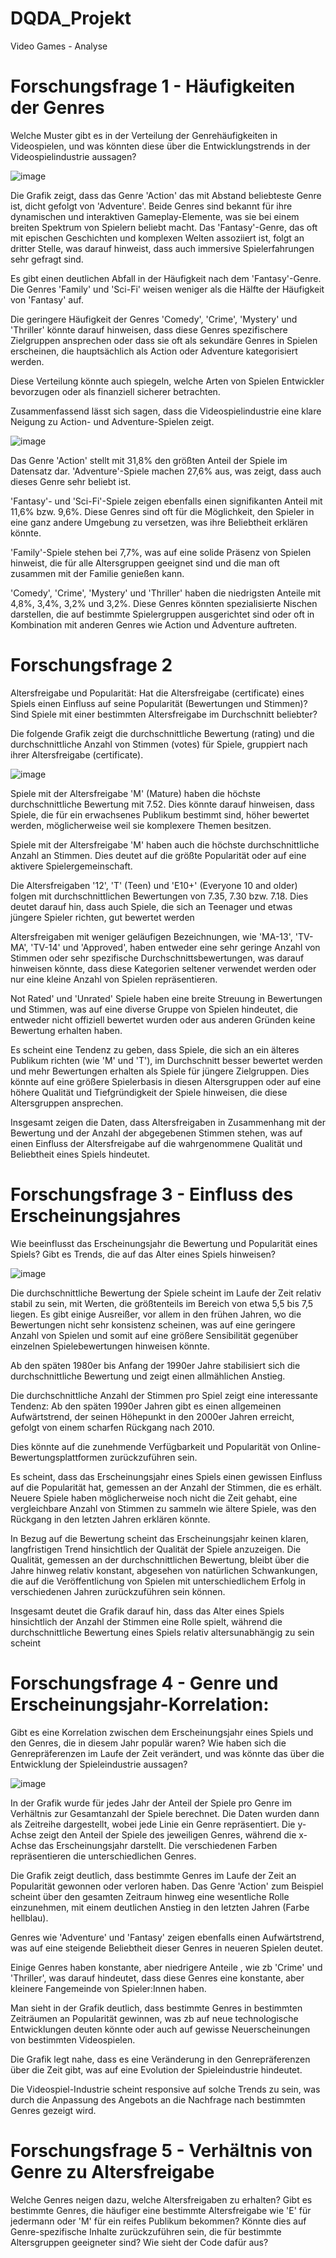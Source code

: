 # DQDA_Projekt
Video Games - Analyse 
# Forschungsfrage 1 - Häufigkeiten der Genres
Welche Muster gibt es in der Verteilung der Genrehäufigkeiten in Videospielen, und was könnten diese über die Entwicklungstrends in der Videospielindustrie aussagen?

![image](https://github.com/Alisa99j/DQDA_Projekt/assets/155681145/18d2ff0d-f135-46aa-8cf7-e7b9f7f719d1)

Die Grafik zeigt, dass das Genre 'Action' das mit Abstand beliebteste Genre ist, dicht gefolgt von 'Adventure'.
Beide Genres sind bekannt für ihre dynamischen und interaktiven Gameplay-Elemente, was sie bei einem breiten Spektrum von Spielern beliebt macht.
Das 'Fantasy'-Genre, das oft mit epischen Geschichten und komplexen Welten assoziiert ist, folgt an dritter Stelle, was darauf hinweist, dass auch immersive Spielerfahrungen sehr gefragt sind.

Es gibt einen deutlichen Abfall in der Häufigkeit nach dem 'Fantasy'-Genre. Die Genres 'Family' und 'Sci-Fi' weisen weniger als die Hälfte der Häufigkeit von 'Fantasy' auf.

Die geringere Häufigkeit der Genres 'Comedy', 'Crime', 'Mystery' und 'Thriller' könnte darauf hinweisen, dass diese Genres spezifischere Zielgruppen ansprechen oder dass sie oft als sekundäre Genres in Spielen erscheinen, die hauptsächlich als Action oder Adventure kategorisiert werden.

Diese Verteilung könnte auch spiegeln, welche Arten von Spielen Entwickler bevorzugen oder als finanziell sicherer betrachten. 

Zusammenfassend lässt sich sagen, dass die Videospielindustrie eine klare Neigung zu Action- und Adventure-Spielen zeigt. 


![image](https://github.com/Alisa99j/DQDA_Projekt/assets/155681145/c41e381d-fabf-44cd-acce-1e179e6ee132)

Das Genre 'Action' stellt mit 31,8% den größten Anteil der Spiele im Datensatz dar.
'Adventure'-Spiele machen 27,6% aus, was zeigt, dass auch dieses Genre sehr beliebt ist. 

'Fantasy'- und 'Sci-Fi'-Spiele zeigen ebenfalls einen signifikanten Anteil mit 11,6% bzw. 9,6%. Diese Genres sind oft für die Möglichkeit, den Spieler in eine ganz andere Umgebung zu versetzen, was ihre Beliebtheit erklären könnte.

'Family'-Spiele stehen bei 7,7%, was auf eine solide Präsenz von Spielen hinweist, die für alle Altersgruppen geeignet sind und die man oft zusammen mit der Familie genießen kann.

'Comedy', 'Crime', 'Mystery' und 'Thriller' haben die niedrigsten Anteile mit 4,8%, 3,4%, 3,2% und 3,2%. Diese Genres könnten spezialisierte Nischen darstellen, die auf bestimmte Spielergruppen ausgerichtet sind oder oft in Kombination mit anderen Genres wie Action und Adventure auftreten.

# Forschungsfrage 2 
Altersfreigabe und Popularität: Hat die Altersfreigabe (certificate) eines Spiels einen Einfluss auf seine Popularität (Bewertungen und Stimmen)? Sind Spiele mit einer bestimmten Altersfreigabe im Durchschnitt beliebter?

Die folgende Grafik zeigt die durchschnittliche Bewertung (rating) und die durchschnittliche Anzahl von Stimmen (votes) für Spiele, gruppiert nach ihrer Altersfreigabe (certificate).

![image](https://github.com/Alisa99j/DQDA_Projekt/assets/155681145/1f624661-0233-4b36-93ca-811f379bbdb3)

Spiele mit der Altersfreigabe 'M' (Mature) haben die höchste durchschnittliche Bewertung mit 7.52. Dies könnte darauf hinweisen, dass Spiele, die für ein erwachsenes Publikum bestimmt sind, höher bewertet werden, möglicherweise weil sie komplexere Themen besitzen. 

Spiele mit der Altersfreigabe 'M' haben auch die höchste durchschnittliche Anzahl an Stimmen. Dies deutet auf die größte Popularität oder auf eine aktivere Spielergemeinschaft. 

Die Altersfreigaben '12', 'T' (Teen) und 'E10+' (Everyone 10 and older) folgen mit durchschnittlichen Bewertungen von 7.35, 7.30 bzw. 7.18. Dies deutet darauf hin, dass auch Spiele, die sich an Teenager und etwas jüngere Spieler richten, gut bewertet werden

Altersfreigaben mit weniger geläufigen Bezeichnungen, wie 'MA-13', 'TV-MA', 'TV-14' und 'Approved', haben entweder eine sehr geringe Anzahl von Stimmen oder sehr spezifische Durchschnittsbewertungen, was darauf hinweisen könnte, dass diese Kategorien seltener verwendet werden oder nur eine kleine Anzahl von Spielen repräsentieren.

Not Rated' und 'Unrated' Spiele haben eine breite Streuung in Bewertungen und Stimmen, was auf eine diverse Gruppe von Spielen hindeutet, die entweder nicht offiziell bewertet wurden oder aus anderen Gründen keine Bewertung erhalten haben.

Es scheint eine Tendenz zu geben, dass Spiele, die sich an ein älteres Publikum richten (wie 'M' und 'T'), im Durchschnitt besser bewertet werden und mehr Bewertungen erhalten als Spiele für jüngere Zielgruppen. Dies könnte auf eine größere Spielerbasis in diesen Altersgruppen oder auf eine höhere Qualität und Tiefgründigkeit der Spiele hinweisen, die diese Altersgruppen ansprechen. 

Insgesamt zeigen die Daten, dass Altersfreigaben in Zusammenhang mit der Bewertung und der Anzahl der abgegebenen Stimmen stehen, was auf einen Einfluss der Altersfreigabe auf die wahrgenommene Qualität und Beliebtheit eines Spiels hindeutet.

# Forschungsfrage 3 - Einfluss des Erscheinungsjahres

Wie beeinflusst das Erscheinungsjahr die Bewertung und Popularität eines Spiels? Gibt es Trends, die auf das Alter eines Spiels hinweisen?

![image](https://github.com/Alisa99j/DQDA_Projekt/assets/155681145/b5131cca-442a-4f84-9be0-ef823263a53e)

Die durchschnittliche Bewertung der Spiele scheint im Laufe der Zeit relativ stabil zu sein, mit Werten, die größtenteils im Bereich von etwa 5,5 bis 7,5 liegen. Es gibt einige Ausreißer, vor allem in den frühen Jahren, wo die Bewertungen nicht sehr konsistenz scheinen, was auf eine geringere Anzahl von Spielen und somit auf eine größere Sensibilität gegenüber einzelnen Spielebewertungen hinweisen könnte.

Ab den späten 1980er bis Anfang der 1990er Jahre stabilisiert sich die durchschnittliche Bewertung und zeigt einen allmählichen Anstieg.

Die durchschnittliche Anzahl der Stimmen pro Spiel zeigt eine interessante Tendenz: Ab den späten 1990er Jahren gibt es einen allgemeinen Aufwärtstrend, der seinen Höhepunkt in den 2000er Jahren erreicht, gefolgt von einem scharfen Rückgang nach 2010.

Dies könnte auf die zunehmende Verfügbarkeit und Popularität von Online-Bewertungsplattformen zurückzuführen sein. 

Es scheint, dass das Erscheinungsjahr eines Spiels einen gewissen Einfluss auf die Popularität hat, gemessen an der Anzahl der Stimmen, die es erhält. Neuere Spiele haben möglicherweise noch nicht die Zeit gehabt, eine vergleichbare Anzahl von Stimmen zu sammeln wie ältere Spiele, was den Rückgang in den letzten Jahren erklären könnte.

In Bezug auf die Bewertung scheint das Erscheinungsjahr keinen klaren, langfristigen Trend hinsichtlich der Qualität der Spiele anzuzeigen. Die Qualität, gemessen an der durchschnittlichen Bewertung, bleibt über die Jahre hinweg relativ konstant, abgesehen von natürlichen Schwankungen, die auf die Veröffentlichung von Spielen mit unterschiedlichem Erfolg in verschiedenen Jahren zurückzuführen sein können.

Insgesamt deutet die Grafik darauf hin, dass das Alter eines Spiels hinsichtlich der Anzahl der Stimmen eine Rolle spielt, während die durchschnittliche Bewertung eines Spiels relativ altersunabhängig zu sein scheint

# Forschungsfrage 4 - Genre und Erscheinungsjahr-Korrelation:

Gibt es eine Korrelation zwischen dem Erscheinungsjahr eines Spiels und den Genres, die in diesem Jahr populär waren? Wie haben sich die Genrepräferenzen im Laufe der Zeit verändert, und was könnte das über die Entwicklung der Spieleindustrie aussagen?

![image](https://github.com/Alisa99j/DQDA_Projekt/assets/155681145/dc3c3732-9f5a-4502-bc03-334f42fc1c22)

In der Grafik wurde für jedes Jahr der Anteil der Spiele pro Genre im Verhältnis zur Gesamtanzahl der Spiele berechnet. Die Daten wurden dann als Zeitreihe dargestellt, wobei jede Linie ein Genre repräsentiert. Die y-Achse zeigt den Anteil der Spiele des jeweiligen Genres, während die x-Achse das Erscheinungsjahr darstellt. Die verschiedenen Farben repräsentieren die unterschiedlichen Genres. 

Die Grafik zeigt deutlich, dass bestimmte Genres im Laufe der Zeit an Popularität gewonnen oder verloren haben.  Das Genre 'Action' zum Beispiel scheint über den gesamten Zeitraum hinweg eine wesentliche Rolle einzunehmen, mit einem deutlichen Anstieg in den letzten Jahren (Farbe hellblau). 

Genres wie 'Adventure' und 'Fantasy' zeigen ebenfalls einen Aufwärtstrend, was auf eine steigende Beliebtheit dieser Genres in neueren Spielen deutet.

Einige Genres haben konstante, aber niedrigere Anteile , wie zb 'Crime' und 'Thriller', was darauf hindeutet, dass diese Genres eine konstante, aber kleinere Fangemeinde von Spieler:Innen haben.

Man sieht in der Grafik deutlich, dass bestimmte Genres in bestimmten Zeiträumen an Popularität gewinnen, was zb auf neue technologische Entwicklungen deuten könnte oder auch auf gewisse Neuerscheinungen von bestimmten Videospielen.  

Die Grafik legt nahe, dass es eine Veränderung in den Genrepräferenzen über die Zeit gibt, was auf eine Evolution der Spieleindustrie hindeutet. 

Die Videospiel-Industrie scheint responsive auf solche Trends zu sein, was durch die Anpassung des Angebots an die Nachfrage nach bestimmten Genres gezeigt wird.

# Forschungsfrage 5 - Verhältnis von Genre zu Altersfreigabe
Welche Genres neigen dazu, welche Altersfreigaben zu erhalten? Gibt es bestimmte Genres, die häufiger eine bestimmte Altersfreigabe wie 'E' für jedermann oder 'M' für ein reifes Publikum bekommen? Könnte dies auf Genre-spezifische Inhalte zurückzuführen sein, die für bestimmte Altersgruppen geeigneter sind? Wie sieht der Code dafür aus? 

